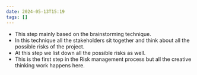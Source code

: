 ```yaml
---
date: 2024-05-13T15:19
tags: []
---
```

- This step mainly based on the brainstorming technique. 
- In this technique all the stakeholders sit together and think about all the possible risks of the project. 
- At this step we list down all the possible risks as well. 
- This is the first step in the Risk management process but all the creative thinking work happens here. 